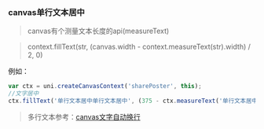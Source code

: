 ### canvas单行文本居中

> canvas有个测量文本长度的api(measureText)

> context.fillText(str, (canvas.width - context.measureText(str).width) / 2, 0)

例如：
```js
var ctx = uni.createCanvasContext('sharePoster', this);
//文字居中
ctx.fillText('单行文本居中单行文本居中', (375 - ctx.measureText('单行文本居中单行文本居中').width)/2, 120);
```
> 多行文本参考：[canvas文字自动换行](./mini-canvas-poster相关)